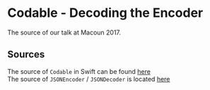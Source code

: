 # Codable - Decoding the Encoder

The source of our talk at Macoun 2017.

## Sources
The source of `Codable` in Swift can be found [here](https://github.com/apple/swift/blob/master/stdlib/public/core/Codable.swift)<br/>
The source of `JSONEncoder` / `JSONDecoder` is located [here](https://github.com/apple/swift/blob/master/stdlib/public/SDK/Foundation/JSONEncoder.swift)
